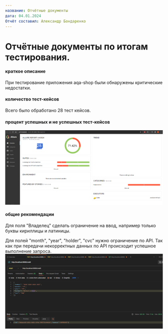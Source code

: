 ```yaml
---
название: Отчётные документы
дата: 04.01.2024
Отчёт составил: Александр Бондаренко
---
```


# Отчётные документы по итогам тестирования.

#### краткое описание
При тестирование приложения aqa-shop были обнаружены критические недостатки.
#### количество тест-кейсов
Всего было обработано 28 тест кейсов.

#### процент успешных и не успешных тест-кейсов
![img.png](img.png)
#### общие рекомендации
Для поля "Владелец" сделать ограничение на ввод, например только буквы кириллицы и латиницы.

Для полей "month", "year", "holder", "cvc" нужно ограничение по API. 
Так как при передачи некорректных данных по API происходит успешное выполнение запроса.
![img_1.png](img_1.png)
